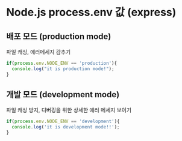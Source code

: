 # Node.js process.env 값 (express)



## 배포 모드  (production mode)

파일 캐싱, 에러메세지 감추기

```js
if(process.env.NODE_ENV == 'production'){
  console.log("it is production mode!");
}
```



## 개발 모드 (development mode)

파일 캐싱 방지, 디버깅을 위한 상세한 에러 메세지 보이기

```js
if(process.env.NODE_ENV == 'development'){
  console.log('it is development mode!!');
}
```

